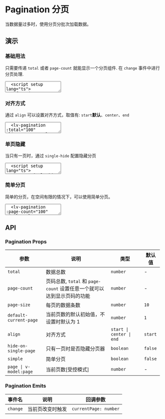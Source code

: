 # Pagination 分页

当数据量过多时，使用分页分批次加载数据。

## 演示

<script setup>
  import { Pagination, Switch, FormItem } from "../../src"
  import { ref, watch } from 'vue'

  const singleHide = ref(false)
</script>

### 基础用法

只需要传递 `total` 或者 `page-count` 就能显示一个分页组件. 在 `change` 事件中进行分页处理.

<ClientOnly>
  <CodePreview>
  <textarea lang="vue">
  <script setup lang="ts">
    function handlePageChange(currentPage: number) {
      console.log(currentPage)
    }
  </script>
  <template>
    <lv-pagination :total="100" @change="handlePageChange"></lv-pagination>
  </template>
  </textarea>
  <template #preview>
    <Pagination :total="100"></Pagination>
  </template>
  </CodePreview>
</ClientOnly>

### 对齐方式

通过 `align` 可以设置对齐方式，取值有: `start`**默认**、`center`、`end`

<ClientOnly>
  <CodePreview>
  <textarea lang="vue-html">
  <lv-pagination :total="100" align="start"></lv-pagination>
  <hr />
  <lv-pagination :total="100" align="center"></lv-pagination>
  <hr />
  <lv-pagination :total="100" align="end"></lv-pagination>
  </textarea>
  <template #preview>
    <Pagination :total="100" align="start"></Pagination>
    <hr />
    <Pagination :total="100" align="center"></Pagination>
    <hr />
    <Pagination :total="100" align="end"></Pagination>
  </template>
  </CodePreview>
</ClientOnly>

### 单页隐藏

当只有一页时，通过 `single-hide` 配置隐藏分页

<ClientOnly>
  <CodePreview>
  <textarea lang="vue">
  <script setup lang="ts">
    const singleHide = ref(false)
  </script>
  <template>
    <lv-form-item label="单页隐藏">
      <lv-switch v-model="singleHide" />
    </lv-form-item>
    <hr />
    <lv-pagination :page-count="1" :hide-on-single-page="singleHide"></lv-pagination>
  </template>
  </textarea>
  <template #preview>
    <FormItem label="单页隐藏">
      <Switch v-model="singleHide" />
    </FormItem>
    <hr />
    <Pagination :page-count="1" :hide-on-single-page="singleHide"></Pagination>
  </template>
  </CodePreview>
</ClientOnly>

### 简单分页

简单的分页，在空间有限的情况下，可以使用简单分页。

<ClientOnly>
  <CodePreview>
  <textarea lang="vue-html">
  <lv-pagination :page-count="100" simple></lv-pagination>
  </textarea>
  <template #preview>
    <Pagination :page-count="100" simple></Pagination>
  </template>
  </CodePreview>
</ClientOnly>

## API

### Pagination Props

<!-- prettier-ignore -->
| 参数 | 说明 | 类型 | 默认值 |
| --- | --- | --- | --- |
| `total` | 数据总数 | `number` | - |
| `page-count` | 页码总数, `total` 和 `page-count` 设置任意一个就可以达到显示页码的功能 | `number` | - |
| `page-size` | 每页的数据条数 | `number` | `10` |
| `default-current-page` | 当前页数的默认初始值，不设置时默认为 1 | `number` | `1` |
| `align` | 对齐方式 | `start \| center \| end` | `start` |
| `hide-on-single-page` | 只有一页时是否隐藏分页器 | `boolean` | `false` |
| `simple` | 简单分页 | `boolean` | `false` |
| `page \| v-model:page` | 当前页数[受控模式] | `number` | - |

### Pagination Emits

<!-- prettier-ignore -->
| 事件名 | 说明 | 回调参数 |
| --- | --- | --- |
| `change` | 当前页改变时触发 | `currentPage: number` |
